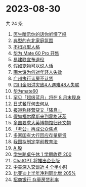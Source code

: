 # 2023-08-30

共 24 条

<!-- BEGIN ZHIHUSEARCH -->
<!-- 最后更新时间 Wed Aug 30 2023 22:10:08 GMT+0800 (China Standard Time) -->
1. [医生暗示你的话你听懂了吗](https://www.zhihu.com/search?q=医生暗示你的话你听懂了吗)
1. [典型的东北家庭氛围](https://www.zhihu.com/search?q=典型的东北家庭氛围)
1. [不扫兴型人格](https://www.zhihu.com/search?q=不扫兴型人格)
1. [华为 Mate 60 Pro 开售](https://www.zhihu.com/search?q=华为%20Mate%2060%20Pro%20开售)
1. [易建联宣布退役](https://www.zhihu.com/search?q=易建联宣布退役)
1. [假如宠物可以说人话](https://www.zhihu.com/search?q=假如宠物可以说人话)
1. [画大饼为何对年轻人失效](https://www.zhihu.com/search?q=画大饼为何对年轻人失效)
1. [广州执行认房不认贷](https://www.zhihu.com/search?q=广州执行认房不认贷)
1. [四川金阳洪灾致4人遇难48人失联](https://www.zhihu.com/search?q=四川金阳洪灾致4人遇难48人失联)
1. [华为mate60](https://www.zhihu.com/search?q=华为mate60)
1. [罕见「超级蓝月」将在 8 月末现身](https://www.zhihu.com/search?q=罕见「超级蓝月」将在%208%20月末现身)
1. [日式餐厅何去何从](https://www.zhihu.com/search?q=日式餐厅何去何从)
1. [报道称经营贷又「降息」](https://www.zhihu.com/search?q=报道称经营贷又「降息」)
1. [假如福尔摩斯来到霍格沃茨](https://www.zhihu.com/search?q=假如福尔摩斯来到霍格沃茨)
1. [多国要求大英博物馆归还文物](https://www.zhihu.com/search?q=多国要求大英博物馆归还文物)
1. [「考公」再成公众焦点](https://www.zhihu.com/search?q=「考公」再成公众焦点)
1. [多家国有大行回应存量房贷](https://www.zhihu.com/search?q=多家国有大行回应存量房贷)
1. [我国拟制定学前教育法](https://www.zhihu.com/search?q=我国拟制定学前教育法)
1. [A 股](https://www.zhihu.com/search?q=A%20股)
1. [学生趴桌午休 1 学期收费 200](https://www.zhihu.com/search?q=学生趴桌午休%201%20学期收费%20200)
1. [ChatGPT 将推出企业版](https://www.zhihu.com/search?q=ChatGPT%20将推出企业版)
1. [中美深入交谈近 4 个半小时](https://www.zhihu.com/search?q=中美深入交谈近%204%20个半小时)
1. [比亚迪上半年净利同比增 205%](https://www.zhihu.com/search?q=比亚迪上半年净利同比增%20205%)
1. [招商银行 存量房贷利率](https://www.zhihu.com/search?q=招商银行%20存量房贷利率)
<!-- END ZHIHUSEARCH -->
